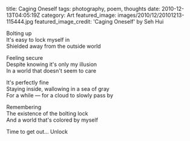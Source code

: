 title: Caging Oneself
tags: photography, poem, thoughts
date: 2010-12-13T04:05:19Z
category: Art
featured_image: images/2010/12/20101213-115444.jpg
featured_image_credit: 'Caging Oneself' by Seh Hui

Bolting up  
It's easy to lock myself in  
Shielded away from the outside world

Feeling secure  
Despite knowing it's only my illusion  
In a world that doesn't seem to care

It's perfectly fine  
Staying inside, wallowing in a sea of gray  
For a while — for a cloud to slowly pass by

Remembering  
The existence of the bolting lock  
And a world that's colored by myself

Time to get out… Unlock
